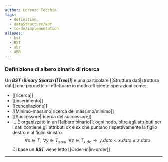 ```yaml
---
author: Lorenzo Tecchia
tags:
  - definition
  - dataStructure/abr
  - to-do/implementation
aliases:
  - bst
  - BST
  - abr
  - ABR
---
```



### Definizione di albero binario di ricerca
Un ***BST*** (***Binary Search [[Tree]]***) è una particolare [[Struttura dati|struttura dati]] che permette di effettuare in modo efficiente operazioni come:
- [[ricerca]]
- [[inserimento]]
- [[cancellazione]]
- [[Minimo-massimo|ricerca del massimo/minimo]]
- [[Successore|ricerca del successore]] 
- $\dots$
È organizzato in un [[albero binario]]; ogni nodo, oltre agli attributi per i dati contiene gli attributi $dx$ e $sx$ che puntano rispettivamente la figlio destro e al figlio sinistro.
$$\forall x \in T, \;\;\forall y \in T_{x.sx},\;\; \forall z \in T_{x.dx}\;\;\longrightarrow \;\; y.dato < x.dato \leq z.dato$$
Di base un ***BST*** viene letto [[Order-in|in-order]]
<!--ID: 1715263181703-->


---
